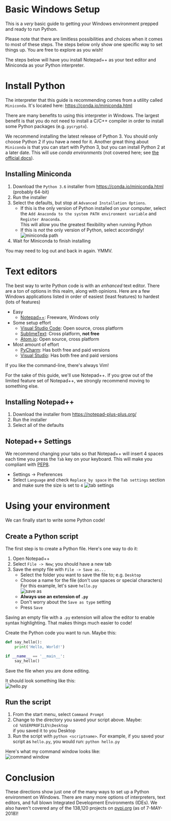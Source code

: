 # Basic Windows Setup
This is a *very* basic guide to getting  your Windows environment prepped and
ready to run Python.

Please note that there are limitless possibilities and choices when it comes to
most of these steps.  The steps below only show one specific way to set things
up.  You are free to explore as you wish!

The steps below will have you install Notepad++ as your text editor and Miniconda
as your Python interpreter.

# Install Python
The interpreter that this guide is recommending comes from a utility called
`Miniconda`.  It's located here: https://conda.io/miniconda.html

There are many benefits to using this interpreter in Windows.  The largest
benefit is that you do not need to install a C/C++ compiler in order to
install some Python packages (e.g. `pycrypto`).

We recommend installing the latest release of Python 3.  You should only choose
Python 2 if you have a need for it.  Another great thing about `Miniconda` is
that you can start with Python 3, but you can install Python 2 at a later date.
This will use *conda environments* (not covered here; see
[the official docs](https://conda.io/docs/user-guide/tasks/manage-environments.html)).

## Installing Miniconda
1.  Download the `Python 3.6` installer from https://conda.io/miniconda.html (probably 64-bit)
1.  Run the installer
1.  Select the defaults, but stop at `Advanced Installation Options`.
    *   If this is the only version of Python installed on your computer, select
        the `Add Anaconda to the system PATH environment variable` and
        `Register Anaconda`.  
        This will allow you the greatest flexibility when running Python
    *   If this is *not* the only version of Python, select accordingly!  
    ![miniconda path](miniconda-path.png)
1.  Wait for Miniconda to finish installing

You may need to log out and back in again.  YMMV.

# Text editors
The best way to write Python code is with an *enhanced* text editor.  There are
a ton of options in this realm, along with opinions.  Here are a few Windows
applications listed in order of easiest (least features) to hardest (lots of
features)
*   Easy
    *   [Notepad++](https://notepad-plus-plus.org/): Freeware, Windows only
*   Some setup effort
    *   [Visual Studio Code](https://code.visualstudio.com/): Open source, cross platform
    *   [SublimeText](https://www.sublimetext.com/): Cross platform, **not free**
    *   [Atom.io](https://atom.io/): Open source, cross platform
*   Most amount of effort
    *   [PyCharm](https://www.jetbrains.com/pycharm/download/#section=windows): Has both free and paid versions
    *   [Visual Studio](https://www.visualstudio.com/): Has both free and paid versions

If you like the command-line, there's always Vim!

For the sake of this guide, we'll use Notepad++.  If you grow out of the
limited feature set of Notepad++, we strongly recommend moving to something
else.

## Installing Notepad++
1.  Download the installer from https://notepad-plus-plus.org/
1.  Run the installer
1.  Select all of the defaults

## Notepad++ Settings
We recommend changing your tabs so that Notepad++ will insert 4 spaces each
time you press the `Tab` key on your keyboard.  This will make you compliant
with [PEP8](https://www.python.org/dev/peps/pep-0008/#tabs-or-spaces).

*   Settings -> Preferences
*   Select `Language` and check `Replace by space` in
    the `Tab settings` section and make sure the size is set to `4`
![tab settings](notepadpp-tabs.png)
# Using your environment
We can finally start to write some Python code!

## Create a Python script
The first step is to create a Python file.  Here's one way to do it:
1.  Open Notepad++
1.  Select `File -> New`; you should have a new tab
1.  Save the empty file with `File -> Save as...`
    *   Select the folder you want to save the file to; e.g. `Desktop`
    *   Choose a name for the file (don't use spaces or special characters)  
        For this example, let's save `hello.py`  
        ![save as](notepadpp-saveas.png)
    *   **Always use an extension of `.py`**
    *   Don't worry about the `Save as type` setting
    *   Press `Save`

Saving an empty file with a `.py` extension will allow the editor to enable
syntax highlighting.  That makes things much easier to code!

Create the Python code you want to run.  Maybe this:
```python
def say_hello():
    print('Hello, World!')

if __name__ == '__main__':
    say_hello()
```

Save the file when you are done editing.

It should look something like this:  
![hello.py](notepadpp-hello.png)

## Run the script
1.  From the start menu, select `Command Prompt`
1.  Change to the directory you saved your script above.  Maybe:  
    `cd %USERPROFILE%\Desktop`  
    if you saved it to you Desktop
1.  Run the script with `python <scriptname>`.  For example, if you saved your
    script as `hello.py`, you would run: `python hello.py`

Here's what my command window looks like:  
![command window](command-prompt.png)


# Conclusion
These directions show just one of the many ways to set up a Python environment
on Windows.  There are many more options of interpreters, text editors, and full
blown Integrated Development Environments (IDEs).  We also haven't covered any
of the 138,120 projects on [pypi.org](https://pypi.org/) (as of 7-MAY-2018)!